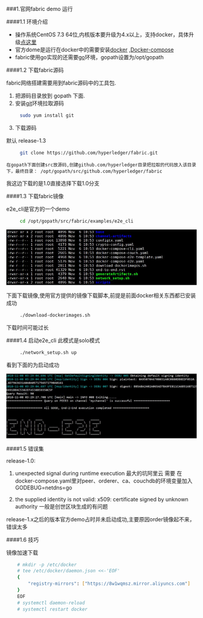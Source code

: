 ###1.官网fabric demo 运行

####1.1 环境介绍

+ 操作系统CentOS 7.3 64位,内核版本要升级为4.x以上，支持docker，具体升级[点这里](https://blog.csdn.net/kikajack/article/details/79396793)
+ 官方dome是运行在docker中的需要安装[docker](https://yeasy.gitbooks.io/docker_practice/content/install/centos.html) ,[Docker-compose](https://yeasy.gitbooks.io/docker_practice/content/compose/)
+ fabric使用go实现的还需要[go](https://studygolang.com/articles/11930?fr=sidebar)环境，gopath设置为/opt/gopath

####1.2 下载fabric源码

fabric网络搭建需要用到fabric源码中的工具包.

1. 把源码目录放到 gopath 下面.
2. 安装[git](https://www.liaoxuefeng.com/wiki/0013739516305929606dd18361248578c67b8067c8c017b000/00137396287703354d8c6c01c904c7d9ff056ae23da865a000)环境拉取源码

`````` Bash   
     sudo yum install git
``````

3. 下载源码

默认 release-1.3

`````` Bash   
     git clone https://github.com/hyperledger/fabric.git
``````

    在gopath下面创建src放源码,创建github.com/hyperledger目录把拉取的代码放入该目录下，最终目录： /opt/gopath/src/github.com/hyperledger/fabric

我这边下载的是1.0直接选择下载1.0分支

####1.3 下载fabric镜像

e2e_cli是官方的一个demo

`````` Bash   
     cd /opt/gopath/src/fabric/examples/e2e_cli
``````
![](./images/e2e_cli.JPG)

下面下载镜像,使用官方提供的镜像下载脚本,前提是前面docker相关东西都已安装成功

`````` Bash   
     ./download-dockerimages.sh 
``````
下载时间可能过长

####1.4 启动e2e_cli
此模式是solo模式

`````` Bash   
     ./network_setup.sh up
``````
看到下面的为启动成功

![](./images/successful.JPG)

####1.5 错误集

release-1.0:

1.  unexpected signal during runtime execution
   最大的坑阿里云 需要 在docker-compose.yaml里对peer、orderer、ca、couchdb的环境变量加入GODEBUG=netdns=go

2. the supplied identity is not valid:  x509: certificate signed by unknown authority
    一般是创世区块生成的有问题

release-1.x之后的版本官方demo占时并未启动成功,主要原因order镜像起不来，错误太多


####1.6 技巧


镜像加速下载

``````bash
    # mkdir -p /etc/docker
    # tee /etc/docker/daemon.json <<-'EOF'
    {
        "registry-mirrors": ["https://8w1wqmsz.mirror.aliyuncs.com"]
    }
    EOF
    # systemctl daemon-reload
    # systemctl restart docker
```````

